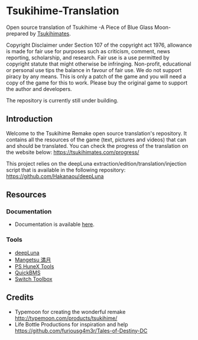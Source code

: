 # Tsukihime-Translation
Open source translation of Tsukihime -A Piece of Blue Glass Moon- prepared by [Tsukihimates](https://twitter.com/tsukihimates).

Copyright Disclaimer under Section 107 of the copyright act 1976, allowance is made for fair use for purposes such as criticism, comment, news reporting, scholarship, and research. Fair use is a use permitted by copyright statute that might otherwise be infringing. Non-profit, educational or personal use tips the balance in favour of fair use.
We do not support piracy by any means. This is only a patch of the game and you will need a copy of the game for this to work. Please buy the original game to support the author and developers.

The repository is currently still under building.

## Introduction

Welcome to the Tsukihime Remake open source translation's repository. It contains all the resources of the game (text, pictures and videos) that can and should be translated.
You can check the progress of the translation on the website below:
https://tsukihimates.com/progress/

This project relies on the deepLuna extraction/edition/translation/injection script that is available in the following repository:
https://github.com/Hakanaou/deepLuna

## Resources
### Documentation
* Documentation is available [here](https://sites.google.com/view/tsukihimates/home).

### Tools
* [deepLuna](https://github.com/Hakanaou/deepLuna)
* [Mangetsu 満月](https://github.com/rschlaikjer/mangetsu)
* [PS HuneX Tools](https://github.com/Hintay/PS-HuneX_Tools/)
* [QuickBMS](http://aluigi.altervista.org/quickbms.htm)
* [Switch Toolbox](https://github.com/KillzXGaming/Switch-Toolbox)

## Credits
* Typemoon for creating the wonderful remake http://typemoon.com/products/tsukihime/
* Life Bottle Productions for inspiration and help https://github.com/furiousg4m3r/Tales-of-Destiny-DC
